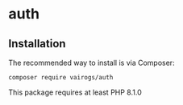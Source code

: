 # auth

Installation
------------

The recommended way to install is via Composer:

```
composer require vairogs/auth
```

This package requires at least PHP 8.1.0
